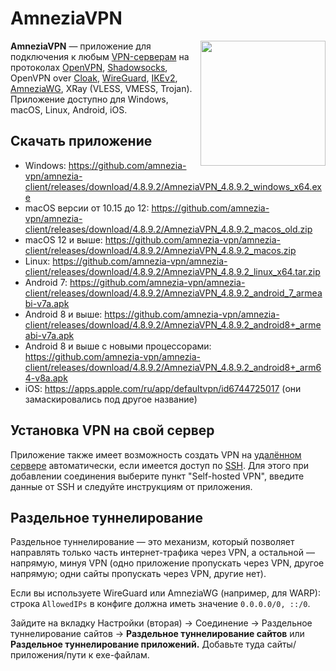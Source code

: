 # AmneziaVPN

<img src="/img/logo/amneziavpn.png" style="float: right" width="200px">

**AmneziaVPN** — приложение для подключения к любым [VPN-серверам](/network/vpns/vpn-service) на протоколах [OpenVPN](https://ru.wikipedia.org/wiki/OpenVPN), [Shadowsocks](https://ru.wikipedia.org/wiki/Shadowsocks), OpenVPN over [Cloak](https://github.com/cbeuw/Cloak), [WireGuard](https://ru.wikipedia.org/wiki/WireGuard), [IKEv2](https://ru.wikipedia.org/wiki/IKE), [AmneziaWG](/network/vpns/amneziawg), XRay (VLESS, VMESS, Trojan). Приложение доступно для Windows, macOS, Linux, Android, iOS.

## Скачать приложение

*   Windows: https://github.com/amnezia-vpn/amnezia-client/releases/download/4.8.9.2/AmneziaVPN_4.8.9.2_windows_x64.exe
*   macOS версии от 10.15 до 12: https://github.com/amnezia-vpn/amnezia-client/releases/download/4.8.9.2/AmneziaVPN_4.8.9.2_macos_old.zip
*   macOS 12 и выше: https://github.com/amnezia-vpn/amnezia-client/releases/download/4.8.9.2/AmneziaVPN_4.8.9.2_macos.zip
*   Linux: https://github.com/amnezia-vpn/amnezia-client/releases/download/4.8.9.2/AmneziaVPN_4.8.9.2_linux_x64.tar.zip
*   Android 7: https://github.com/amnezia-vpn/amnezia-client/releases/download/4.8.9.2/AmneziaVPN_4.8.9.2_android_7_armeabi-v7a.apk
*   Android 8 и выше: https://github.com/amnezia-vpn/amnezia-client/releases/download/4.8.9.2/AmneziaVPN_4.8.9.2_android8+_armeabi-v7a.apk
*   Android 8 и выше с новыми процессорами: https://github.com/amnezia-vpn/amnezia-client/releases/download/4.8.9.2/AmneziaVPN_4.8.9.2_android8+_arm64-v8a.apk
*   iOS: https://apps.apple.com/ru/app/defaultvpn/id6744725017 (они замаскировались под другое название)

## Установка VPN на свой сервер

Приложение также имеет возможность создать VPN на [удалённом сервере](https://ru.wikipedia.org/wiki/VPS) автоматически, если имеется доступ по [SSH](https://ru.wikipedia.org/wiki/SSH). Для этого при добавлении соединения выберите пункт "Self-hosted VPN", введите данные от SSH и следуйте инструкциям от приложения.

## Раздельное туннелирование

Раздельное туннелирование — это механизм, который позволяет направлять только часть интернет-трафика через VPN, а остальной — напрямую, минуя VPN (одно приложение пропускать через VPN, другое напрямую; одни сайты пропускать через VPN, другие нет).

Если вы используете WireGuard или AmneziaWG (например, для WARP): строка `AllowedIPs` в конфиге должна иметь значение `0.0.0.0/0, ::/0`.

Зайдите на вкладку Настройки (вторая) -> Соединение -> Раздельное туннелирование сайтов -> **Раздельное туннелирование сайтов** или **Раздельное туннелирование приложений.** Добавьте туда сайты/приложения/пути к exe-файлам.